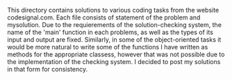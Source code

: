 This directory contains solutions to various coding tasks from the website codesignal.com. Each file consists of statement of the problem and mysolution. Due to the requierements of the solution-checking system, the name of the 'main' function in each problems, as well as the types of its input and output are fixed. Similarly, in some of the object-oriented tasks it would be more natural to write some of the functions I have written as methods for the appropriate classess, however that was not possible due to the implementation of the checking system. I decided to post my solutions in that form for consistency.
